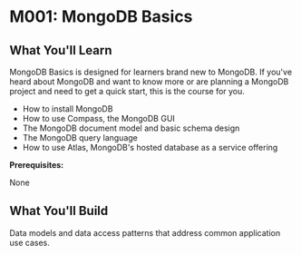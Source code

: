 # M001: MongoDB Basics

## What You'll Learn

MongoDB Basics is designed for learners brand new to MongoDB. If you've heard about MongoDB and want to know more or are planning a MongoDB project and need to get a quick start, this is the course for you.

- How to install MongoDB
- How to use Compass, the MongoDB GUI
- The MongoDB document model and basic schema design
- The MongoDB query language
- How to use Atlas, MongoDB's hosted database as a service offering

**Prerequisites:**

None

## What You'll Build

Data models and data access patterns that address common application use cases.

<br/>


